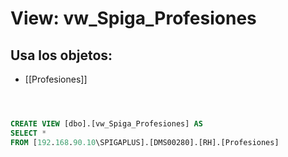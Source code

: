 # View: vw_Spiga_Profesiones

## Usa los objetos:
- [[Profesiones]]

```sql



CREATE VIEW [dbo].[vw_Spiga_Profesiones] AS
SELECT *
FROM [192.168.90.10\SPIGAPLUS].[DMS00280].[RH].[Profesiones]

```
